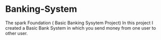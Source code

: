 # Banking-System
The spark Foundation ( Basic Banking Sysytem Project) In this project I created a Basic Bank System in which you send money from one user to other user.
